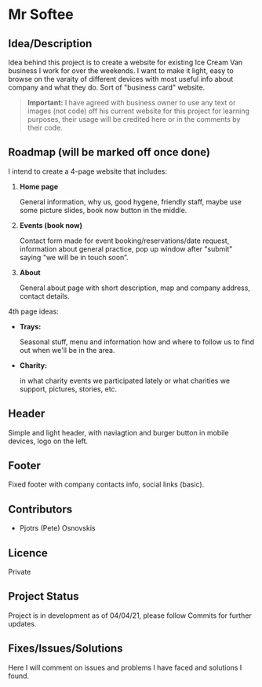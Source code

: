 # Mr Softee

## Idea/Description

Idea behind this project is to create a website for existing Ice Cream Van business I work for over the weekends. I want to make it light, easy to browse on the varaity of different devices with most useful info about company and what they do. Sort of "business card" website. 

>**Important:** I have agreed with business owner to use any text or images (not code) off his current website for this project for learning purposes, their usage will be credited here or in the comments by their code.

## Roadmap (will be marked off once done)

I intend to create a 4-page website that includes:

1. **Home page**

    General information, why us, good hygene, friendly staff, maybe use some picture slides, book now button in the middle.

2. **Events (book now)**

    Contact form made for event booking/reservations/date request, information about general practice, pop up window after "submit" saying "we will be in touch soon”.

3. **About**

    General about page with short description, map and company address, contact details.

4th page ideas:

  * **Trays:** 

    Seasonal stuff, menu and information how and where to follow us to find out when we'll be in the area.

  * **Charity:** 

    in what charity events we participated lately or what charities we support, pictures, stories, etc.

## Header

Simple and light header, with naviagtion and burger button in mobile devices, logo on the left.

## Footer

Fixed footer with company contacts info, social links (basic).

## Contributors

* Pjotrs (Pete) Osnovskis

## Licence

Private

## Project Status

Project is in development as of 04/04/21, please follow Commits for further updates.

## Fixes/Issues/Solutions

Here I will comment on issues and problems I have faced and solutions I found.
